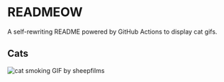 # READMEOW

A self-rewriting README powered by GitHub Actions to display cat gifs.

## Cats

![cat smoking GIF by sheepfilms](https://media2.giphy.com/media/v1.Y2lkPTlhY2QwMmRha2FoMGY5bzJrMGRnMzdqMGQ4bDI0NGtkazJmZWczMGJldG5pcHZraCZlcD12MV9naWZzX3NlYXJjaCZjdD1n/l0ExdMHUDKteztyfe/200.gif)
